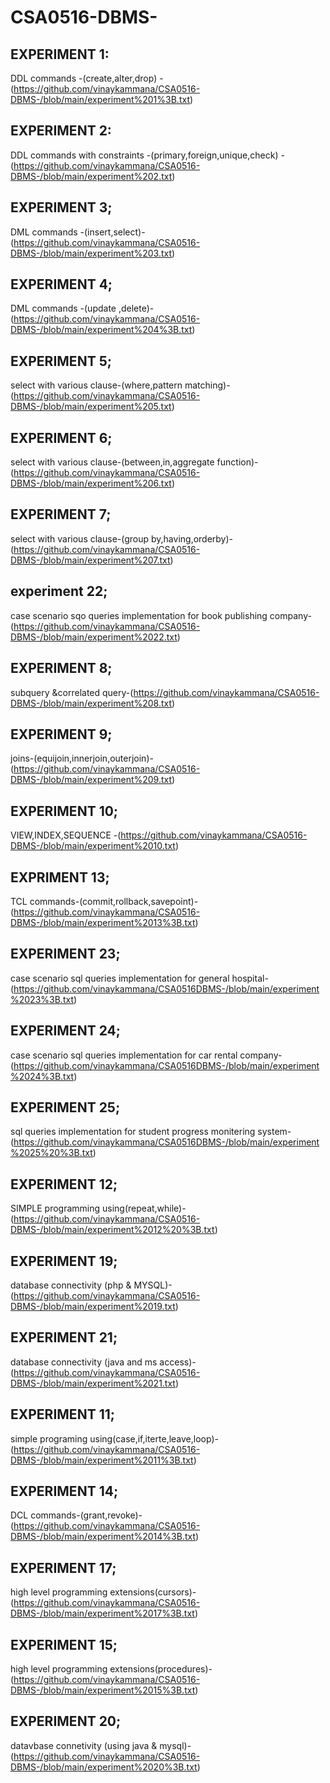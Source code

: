 # CSA0516-DBMS-
## EXPERIMENT 1:
DDL commands -(create,alter,drop) -(https://github.com/vinaykammana/CSA0516-DBMS-/blob/main/experiment%201%3B.txt)
## EXPERIMENT 2:
DDL commands with constraints -(primary,foreign,unique,check) -(https://github.com/vinaykammana/CSA0516-DBMS-/blob/main/experiment%202.txt)
## EXPERIMENT 3;
DML commands -(insert,select)-(https://github.com/vinaykammana/CSA0516-DBMS-/blob/main/experiment%203.txt)
## EXPERIMENT 4;
DML commands -(update ,delete)-(https://github.com/vinaykammana/CSA0516-DBMS-/blob/main/experiment%204%3B.txt)
## EXPERIMENT 5;
select with various clause-(where,pattern matching)-(https://github.com/vinaykammana/CSA0516-DBMS-/blob/main/experiment%205.txt)
## EXPERIMENT 6;
select with various clause-(between,in,aggregate function)-(https://github.com/vinaykammana/CSA0516-DBMS-/blob/main/experiment%206.txt)
## EXPERIMENT 7;
select with various clause-(group by,having,orderby)-(https://github.com/vinaykammana/CSA0516-DBMS-/blob/main/experiment%207.txt)
## experiment 22;
case scenario sqo queries implementation for book publishing company-(https://github.com/vinaykammana/CSA0516-DBMS-/blob/main/experiment%2022.txt)
## EXPERIMENT 8;
subquery &correlated query-(https://github.com/vinaykammana/CSA0516-DBMS-/blob/main/experiment%208.txt)
## EXPERIMENT 9;
joins-(equijoin,innerjoin,outerjoin)-(https://github.com/vinaykammana/CSA0516-DBMS-/blob/main/experiment%209.txt)
## EXPERIMENT 10;
VIEW,INDEX,SEQUENCE -(https://github.com/vinaykammana/CSA0516-DBMS-/blob/main/experiment%2010.txt)
## EXPRIMENT 13;
TCL commands-(commit,rollback,savepoint)-(https://github.com/vinaykammana/CSA0516-DBMS-/blob/main/experiment%2013%3B.txt)
## EXPERIMENT 23;
case scenario sql queries implementation for general hospital-(https://github.com/vinaykammana/CSA0516DBMS-/blob/main/experiment%2023%3B.txt)
## EXPERIMENT 24;
case scenario sql queries implementation for car rental company-(https://github.com/vinaykammana/CSA0516DBMS-/blob/main/experiment%2024%3B.txt)
## EXPERIMENT 25;
sql queries implementation for student progress monitering system-(https://github.com/vinaykammana/CSA0516DBMS-/blob/main/experiment%2025%20%3B.txt)
## EXPERIMENT 12;
SIMPLE programming using(repeat,while)-(https://github.com/vinaykammana/CSA0516-DBMS-/blob/main/experiment%2012%20%3B.txt)
## EXPERIMENT 19;
database connectivity (php & MYSQL)-(https://github.com/vinaykammana/CSA0516-DBMS-/blob/main/experiment%2019.txt)
## EXPERIMENT 21;
database connectivity (java and ms access)-(https://github.com/vinaykammana/CSA0516-DBMS-/blob/main/experiment%2021.txt)
## EXPERIMENT 11;
simple programing using(case,if,iterte,leave,loop)-(https://github.com/vinaykammana/CSA0516-DBMS-/blob/main/experiment%2011%3B.txt)
## EXPERIMENT 14;
DCL commands-(grant,revoke)-(https://github.com/vinaykammana/CSA0516-DBMS-/blob/main/experiment%2014%3B.txt)
## EXPERIMENT 17;
high level programming extensions(cursors)-(https://github.com/vinaykammana/CSA0516-DBMS-/blob/main/experiment%2017%3B.txt)
## EXPERIMENT 15;
high level programming extensions(procedures)-(https://github.com/vinaykammana/CSA0516-DBMS-/blob/main/experiment%2015%3B.txt)
## EXPERIMENT 20;
datavbase connetivity (using java & mysql)-(https://github.com/vinaykammana/CSA0516-DBMS-/blob/main/experiment%2020%3B.txt)
